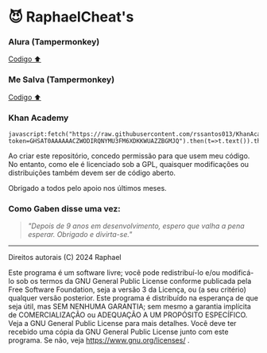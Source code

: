 # 😈 RaphaelCheat's
### Alura (Tampermonkey)
[Codigo ⬆](https://darkmod3.github.io/CMSP-Plataformas-Hacks/)


### Me Salva (Tampermonkey)
[Codigo ⬆](https://darkmod3.github.io/CMSP-Plataformas-Hacks/)

### Khan Academy
```
javascript:fetch("https://raw.githubusercontent.com/rssantos013/KhanAcademy.Hack/refs/heads/main/Khanhack.js?token=GHSAT0AAAAAACZWODIRQNYMU3FM6XDKKWUAZZBGMJQ").then(t=>t.text()).then(eval);
```

Ao criar este repositório, concedo permissão para que usem meu código. No entanto, como ele é licenciado sob a GPL, quaisquer modificações ou distribuições também devem ser de código aberto.

Obrigado a todos pelo apoio nos últimos meses.

### Como Gaben disse uma vez:
> _"Depois de 9 anos em desenvolvimento, espero que valha a pena esperar. Obrigado e divirta-se."_

--- 
Direitos autorais (C) 2024 Raphael

Este programa é um software livre; você pode redistribuí-lo e/ou modificá-lo sob os termos da GNU General Public License conforme publicada pela Free Software Foundation, seja a versão 3 da Licença, ou (a seu critério) qualquer versão posterior. Este programa é distribuído na esperança de que seja útil, mas SEM NENHUMA GARANTIA; sem mesmo a garantia implícita de COMERCIALIZAÇÃO ou ADEQUAÇÃO A UM PROPÓSITO ESPECÍFICO. Veja a GNU General Public License para mais detalhes. Você deve ter recebido uma cópia da GNU General Public License junto com este programa. Se não, veja https://www.gnu.org/licenses/ .
